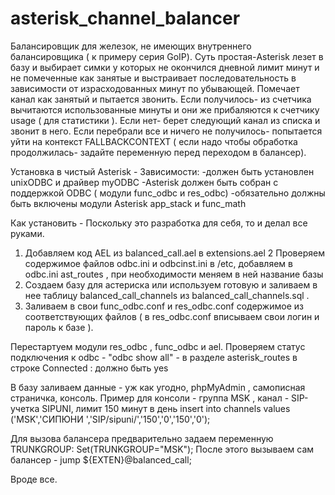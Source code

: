 # asterisk_channel_balancer
Балансировщик для железок, не имеющих внутреннего балансировщика ( к примеру серия GoIP). 
Суть простая-Asterisk лезет в базу и выбирает симки у которых не окончился дневной лимит минут и не помеченные как занятые и выстраивает последовательность в зависимости от израсходованных минут по убывающей.
Помечает канал как занятый и пытается звонить. Если получилось- из счетчика вычитаются использованные минуты и они же прибаляются к счетчику usage ( для статистики ). Если нет-
берет следующий канал из списка и звонит в него. Если перебрали все и ничего не получилось- попытается уйти на контекст FALLBACKCONTEXT ( если надо чтобы обработка продолжилась-
задайте переменную перед переходом в балансер).

Установка в чистый Asterisk -
Зависимости:
-должен быть установлен unixODBC и драйвер myODBC
-Asterisk должен быть собран с поддержкой ODBC ( модули func_odbc и res_odbc)
-обязательно должны быть включены модули Asterisk   app_stack  и  func_math

Как установить -
Поскольку это разработка для себя, то и делал все руками.
1. Добавляем код AEL из balanced_call.ael   в extensions.ael
2  Проверяем содержимое файлов odbc.ini  и odbcinst.ini  в /etc, добавляем в odbc.ini  ast_routes , при необходимости меняем в ней название базы
3. Создаем базу для астериска или используем готовую и заливаем в нее таблицу balanced_call_channels   из balanced_call_channels.sql . 
4. Заливаем в свои func_odbc.conf  и res_odbc.conf содержимое из соответствующих файлов  ( в res_odbc.conf вписываем свои логин и пароль к базе ).

Перестартуем модули res_odbc , func_odbc и  ael.
Проверяем статус подключения к odbc   - "odbc show all"  - в разделе asterisk_routes  в строке Connected : должно быть yes

В базу заливаем данные - уж как угодно, phpMyAdmin , самописная страничка, консоль. Пример для консоли - группа MSK , канал - SIP-учетка SIPUNI, лимит 150 минут в день
 insert into channels values ('MSK','СИПЮНИ ','SIP/sipuni/','150','0','150','0');
 
 Для вызова балансера предварительно задаем переменную TRUNKGROUP:
 Set(TRUNKGROUP="MSK");
 После этого вызываем сам балансер -
  jump ${EXTEN}@balanced_call;
  
Вроде все.
